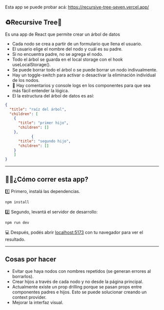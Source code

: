 Esta app se puede probar acá: https://recursive-tree-seven.vercel.app/

## ♻️Recursive Tree🌲

Es una app de React que permite crear un árbol de datos
- Cada nodo se crea a partir de un formulario que llena el usuario.
- El usuario elige el nombre del nodo y cuál es su padre.
- Si no encuentra padre, no se agrega el nodo.
- Todo el árbol se guarda en el local storage con el hook useLocalStorage().
- Se puede borrar todo el árbol o se puede borrar un nodo indivualmente.
- Hay un toggle-switch para activar o desactivar la eliminación individual de los nodos.
- 💬 Hay comentarios y console logs en los componentes para que sea más fácil entender la lógica.
- El la estructura del árbol de datos es así:
```json
{
  "title": "raíz del árbol",
  "children": [
    {
      "title": "primer hijo",
      "children": []
    },
            {
      "title": "segundo hijo",
      "children": []
    }
    ]
}
```
----

## 🏃‍♂️¿Cómo correr esta app?

1️⃣ Primero, instalá las dependencias.
```bash
npm install
```
2️⃣ Segundo, levantá el servidor de desarrollo:

```bash
npm run dev
```

💻 Después, podés abrir [localhost:5173](http://localhost:5173) con tu navegador para ver el resultado.

----

## Cosas por hacer

- Evitar que haya nodos con nombres repetidos (se generan errores al borrarlos).
- Crear hijos a través de cada nodo y no desde la página principal.
- Actualmente existe un prop drilling porque se pasan props entre componentes padres e hijos. Esto se puede solucionar creando un context provider.
- Mejorar la interfaz visual.


